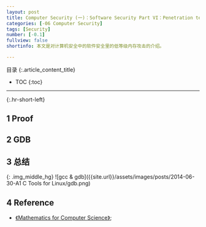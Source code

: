 ```yaml
---
layout: post
title: Computer Security (一)：Software Security Part VI：Penetration testing
categories: [-06 Computer Security]
tags: [Security]
number: [-0.1]
fullview: false
shortinfo: 本文是对计算机安全中的软件安全里的低等级内存攻击的介绍。

---
```

目录
{:.article_content_title}


* TOC
{:toc}

---
{:.hr-short-left}

## 1 Proof ##

## 2 GDB ##

## 3 总结 ##

{: .img_middle_hg}
![gcc & gdb]({{site.url}}/assets/images/posts/2014-06-30-A1 C Tools for Linux/gdb.png)

## 4 Reference ##

- [《Mathematics for Computer Science》](https://courses.csail.mit.edu/6.042/spring17/mcs.pdf);





